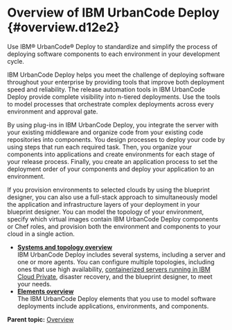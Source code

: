 # Overview of IBM UrbanCode Deploy {#overview.d12e2}

Use IBM® UrbanCode® Deploy to standardize and simplify the process of deploying software components to each environment in your development cycle.

IBM UrbanCode Deploy helps you meet the challenge of deploying software throughout your enterprise by providing tools that improve both deployment speed and reliability. The release automation tools in IBM UrbanCode Deploy provide complete visibility into n-tiered deployments. Use the tools to model processes that orchestrate complex deployments across every environment and approval gate.

By using plug-ins in IBM UrbanCode Deploy, you integrate the server with your existing middleware and organize code from your existing code repositories into components. You design processes to deploy your code by using steps that run each required task. Then, you organize your components into applications and create environments for each stage of your release process. Finally, you create an application process to set the deployment order of your components and deploy your application to an environment.

If you provision environments to selected clouds by using the blueprint designer, you can also use a full-stack approach to simultaneously model the application and infrastructure layers of your deployment in your blueprint designer. You can model the topology of your environment, specify which virtual images contain IBM UrbanCode Deploy components or Chef roles, and provision both the environment and components to your cloud in a single action.

-   **[Systems and topology overview](../topics/ov_systems.md)**  
IBM UrbanCode Deploy includes several systems, including a server and one or more agents. You can configure multiple topologies, including ones that use high availability, [containerized servers running in IBM Cloud Private](../com.ibm.udeploy.install.doc/topics/docker_icp_over.dita), disaster recovery, and the blueprint designer, to meet your needs.
-   **[Elements overview](../topics/ov_elements.md)**  
The IBM UrbanCode Deploy elements that you use to model software deployments include applications, environments, and components.

**Parent topic:** [Overview](../topics/c_node_overview.md)

